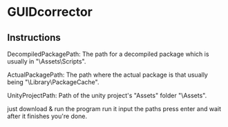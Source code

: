 # GUIDcorrector

## Instructions

DecompiledPackagePath: The path for a decompiled package which is usually in "\Assets\Scripts\".

ActualPackagePath: The path where the actual package is that usually being "\Library\PackageCache\".

UnityProjectPath: Path of the unity project's "Assets" folder "\Assets\".

just download & run the program run it input the paths press enter and wait after it finishes you're done.
 
